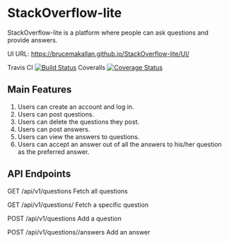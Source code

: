 # StackOverflow-lite
StackOverflow-lite is a platform where people can ask questions and provide answers.

UI URL:
https://brucemakallan.github.io/StackOverflow-lite/UI/


Travis CI [![Build Status](https://travis-ci.com/brucemakallan/StackOverflow-lite.svg?branch=master)](https://travis-ci.com/brucemakallan/StackOverflow-lite)
Coveralls [![Coverage Status](https://coveralls.io/repos/github/brucemakallan/StackOverflow-lite/badge.svg?branch=master)](https://coveralls.io/github/brucemakallan/StackOverflow-lite?branch=master)

## Main Features
1. Users can create an account and log in.
2. Users can post questions.
3. Users can delete the questions they post.
4. Users can post answers.
5. Users can view the answers to questions.
6. Users can accept an answer out of all the answers to his/her question as the preferred answer.

## API Endpoints
GET /api/v1/questions
Fetch all questions

GET /api/v1/questions/<questionId>
Fetch a specific question

POST /api/v1/questions
Add a question

POST /api/v1/questions/<questionId>/answers
Add an answer